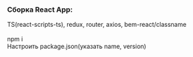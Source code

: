 <h3>Сборка React App:</h3>
TS(react-scripts-ts), redux, router, axios, bem-react/classname<br>
<br>
npm i<br>
Настроить package.json(указать name, version)<br>
